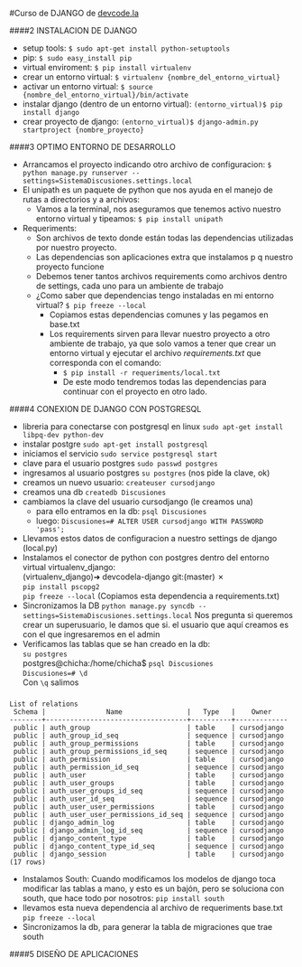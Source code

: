 #Curso de DJANGO de [devcode.la](http://www.devcode.la/)

####2 INSTALACION DE DJANGO
*	setup tools:
	`$ sudo apt-get install python-setuptools`
*	pip:
	`$ sudo easy_install pip`
*	virtual enviroment:
	`$ pip install virtualenv`
*	crear un entorno virtual:
	`$ virtualenv {nombre_del_entorno_virtual}`
*	activar un entorno virtual:
	`$ source {nombre_del_entorno_virtual}/bin/activate`
*	instalar django (dentro de un entorno virtual):
	`(entorno_virtual)$ pip install django`
*	crear proyecto de django:
	`(entorno_virtual)$ django-admin.py startproject {nombre_proyecto}`


####3 OPTIMO ENTORNO DE DESARROLLO
+	Arrancamos el proyecto indicando otro archivo de configuracion: 
	`$ python manage.py runserver --settings=SistemaDiscusiones.settings.local`
+	El unipath es un paquete de python que nos ayuda en el manejo de rutas a directorios y a archivos:
	* Vamos a la terminal, nos aseguramos que tenemos activo nuestro entorno virtual y tipeamos:
		`$ pip install unipath`
+	Requeriments:
	* Son archivos de texto donde están todas las dependencias utilizadas por nuestro proyecto. 
	* Las dependencias son aplicaciones extra que instalamos p q nuestro proyecto funcione
	* Debemos tener tantos archivos requirements como archivos dentro de settings, cada uno para un ambiente de trabajo
	* ¿Como saber que dependencias tengo instaladas en mi entorno virtual?
		`$ pip freeze --local`		
		- Copiamos estas dependencias comunes y las pegamos en base.txt 
		- Los requirements sirven para llevar nuestro proyecto a otro ambiente de trabajo, ya que solo vamos a tener que crear un entorno virtual y ejecutar el archivo *requirements.txt* que corresponda con el comando:
			+ `$ pip install -r requeriments/local.txt`
			+ De este modo tendremos todas las dependencias para continuar con el proyecto en otro lado.

####4 CONEXION DE DJANGO CON POSTGRESQL
+  libreria para conectarse con postgresql en linux `sudo apt-get install libpq-dev python-dev`
+ instalar postgre `sudo apt-get install postgresql`
+ iniciamos el servicio `sudo service postgresql start`
+ clave para el usuario postgres `sudo passwd postgres`
+ ingresamos al usuario postgres `su postgres` (nos pide la clave, ok)
+ creamos un nuevo usuario:	`createuser cursodjango` 
+ creamos una db `createdb Discusiones`
+ cambiamos la clave del usuario cursodjango (le creamos una)
	* para ello entramos en la db: `psql Discusiones`
	* luego: `Discusiones=# ALTER USER cursodjango WITH PASSWORD 'pass';`
+ Llevamos estos datos de configuracion a nuestro settings de django (local.py)
+ Instalamos el conector de python con postgres dentro del entorno virtual virtualenv_django:  
	(virtualenv_django)➜  devcodela-django git:(master) ✗   
		`pip install pscopg2`  
		`pip freeze --local`  (Copiamos esta dependencia a requirements.txt)
+ Sincronizamos la DB `python manage.py syncdb --settings=SistemaDiscusiones.settings.local`
	Nos pregunta si queremos crear un superusuario, le damos que si.
	el usuario que aquí creamos es con el que ingresaremos en el admin
+ Verificamos las tablas que se han creado en la db:  
	`su postgres`  
	postgres@chicha:/home/chicha$ `psql Discusiones`  
	`Discusiones=# \d`  
	Con `\q` salimos

#####
	List of relations
	 Schema |               Name                |   Type   |    Owner    
	--------+-----------------------------------+----------+-------------
	 public | auth_group                        | table    | cursodjango
	 public | auth_group_id_seq                 | sequence | cursodjango
	 public | auth_group_permissions            | table    | cursodjango
	 public | auth_group_permissions_id_seq     | sequence | cursodjango
	 public | auth_permission                   | table    | cursodjango
	 public | auth_permission_id_seq            | sequence | cursodjango
	 public | auth_user                         | table    | cursodjango
	 public | auth_user_groups                  | table    | cursodjango
	 public | auth_user_groups_id_seq           | sequence | cursodjango
	 public | auth_user_id_seq                  | sequence | cursodjango
	 public | auth_user_user_permissions        | table    | cursodjango
	 public | auth_user_user_permissions_id_seq | sequence | cursodjango
	 public | django_admin_log                  | table    | cursodjango
	 public | django_admin_log_id_seq           | sequence | cursodjango
	 public | django_content_type               | table    | cursodjango
	 public | django_content_type_id_seq        | sequence | cursodjango
	 public | django_session                    | table    | cursodjango
	(17 rows)

+ Instalamos South: Cuando modificamos los modelos de django toca modificar las tablas a mano, y esto es un bajón, pero se soluciona con south, que hace todo por nosotros:
	`pip install south` 
+ llevamos esta nueva dependencia al archivo de requeriments base.txt
	`pip freeze --local`
+ Sincronizamos la db, para generar la tabla de migraciones que trae south


####5 DISEÑO DE APLICACIONES
